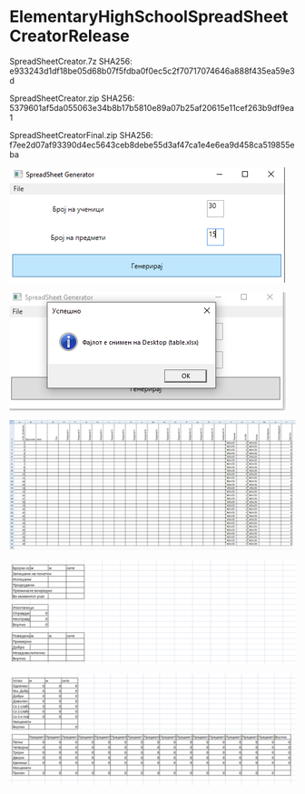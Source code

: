 # ElementaryHighSchoolSpreadSheetCreatorRelease

SpreadSheetCreator.7z SHA256: e933243d1df18be05d68b07f5fdba0f0ec5c2f70717074646a888f435ea59e3d  

SpreadSheetCreator.zip SHA256: 5379601af5da055063e34b8b17b5810e89a07b25af20615e11cef263b9df9ea1

SpreadSheetCreatorFinal.zip SHA256: f7ee2d07af93390d4ec5643ceb8debe55d3af47ca1e4e6ea9d458ca519855eba

![alt text](https://github.com/TheGoodCook155/ElementaryHighSchoolCreatorRel/blob/main/2024-01-14_10h32_32.png)  

![alt text](https://github.com/TheGoodCook155/ElementaryHighSchoolCreatorRel/blob/main/2024-01-14_10h32_42.png)  

![alt text](https://github.com/TheGoodCook155/ElementaryHighSchoolCreatorRel/blob/main/2024-01-14_10h33_23.png)  

![alt text](https://github.com/TheGoodCook155/ElementaryHighSchoolCreatorRel/blob/main/2024-01-14_10h33_38.png)  

![alt text](https://github.com/TheGoodCook155/ElementaryHighSchoolCreatorRel/blob/main/2024-01-14_10h33_43.png)

